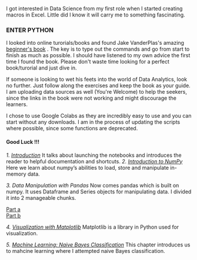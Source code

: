 I got interested in Data Science from my first role when I started creating macros in Excel. Little did I know it will carry me to something fascinating. 

### ENTER PYTHON ###

I looked into online turorials/books and found Jake VanderPlas's amazing [beginner's book](https://jakevdp.github.io/PythonDataScienceHandbook/) . The key is to type out the commands and go from start to finish as much as possible. I should have listened to my own advice the first time I found the book. Please don't waste time looking for a perfect book/turorial and just dive in.

If someone is looking to wet his feets into the world of Data Analytics, look no further. Just follow along the exercises and keep the book as your guide. I am uploading data sources as well (You're Welcome) to help the seekers, since the links in the book were not working and might discourage the learners.

I chose to use Google Colabs as they are incredibly easy to use and you can start without any downloads. I am in the process of updating the scripts where possible, since some functions are deprecated. 

#### Good Luck !!! ####

_1. [Introduction](https://github.com/amzangi/datascience-bootcamp/blob/master/1_Introduction.ipynb)_
It talks about launching the notebooks and introduces the reader to helpful documentation and shortcuts.
_2. [Introduction to NumPy](https://github.com/amzangi/datascience-bootcamp/blob/master/2_Numpy.ipynb)_
Here we learn about numpy’s abilities to load, store and manipulate in-memory data.

_3. Data Manipulation with Pandas_
Now comes pandas which is built on numpy. It uses Dataframe and Series objects for manipulating data. I divided it into 2 manageable chunks.

[Part a](https://github.com/amzangi/datascience-bootcamp/blob/master/3a_Pandas.ipynb)  
[Part b](https://github.com/amzangi/datascience-bootcamp/blob/master/3b_Pandas.ipynb)

_4. [Visualization with Matplotlib](https://github.com/amzangi/datascience-bootcamp/blob/master/4_Matplotlib.ipynb)_
Matplotlib is a library in Python used for visualization.

_5. [Machine Learning: Naive Bayes Classification](https://github.com/amzangi/datascience-bootcamp/blob/master/5_Machine_Learning_Naive_Bayes.ipynb)_
This chapter introduces us to mahcine learning where I attempted naive Bayes classification.
